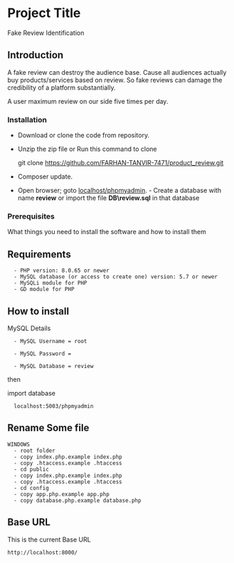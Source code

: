 
# Project Title

Fake Review Identification

## Introduction

A fake review can destroy the audience base. Cause all audiences actually buy products/services based on review. So fake reviews can damage the credibility of a platform substantially.

A user maximum review on our side five times per day. 

### Installation

- Download or clone the code from repository.
- Unzip the zip file or Run this command to clone

    git clone https://github.com/FARHAN-TANVIR-7471/product_review.git

- Composer update.
- Open browser; goto [localhost/phpmyadmin](http://localhost/phpmyadmin).
      - Create a database with name **review** or import the file **DB\review.sql** in that database
### Prerequisites

What things you need to install the software and how to install them


## Requirements

      - PHP version: 8.0.65 or newer
      - MySQL database (or access to create one) version: 5.7 or newer
      - MySQLi module for PHP
      - GD module for PHP


## How to install        
 
MySQL Details

      - MySQL Username = root
    
      - MySQL Password = 
    
      - MySQL Database = review

then

import database

      localhost:5003/phpmyadmin    
    
    

## Rename Some file

    WINDOWS
      - root folder
      - copy index.php.example index.php
      - copy .htaccess.example .htaccess
      - cd public
      - copy index.php.example index.php
      - copy .htaccess.example .htaccess
      - cd config
      - copy app.php.example app.php
      - copy database.php.example database.php

## Base URL

This is the current Base URL

    http://localhost:8000/
    
